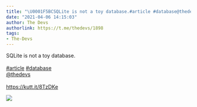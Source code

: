 ```yaml
---
title: "\U0001F5BCSQLite is not a toy database.#article #database@thedevshttps://kutt.it/8TzDKe"
date: "2021-04-06 14:15:03"
author: The Devs
authorlink: https://t.me/thedevs/1898
tags:
- The-Devs
---
```

<p>SQLite is not a toy database.<br><br><a href="https://t.me/thedevs/1898?q=%23article">#article</a> <a href="https://t.me/thedevs/1898?q=%23database">#database</a><br><a href="https://t.me/thedevs" target="_blank">@thedevs</a><br><br><a href="https://kutt.it/8TzDKe" target="_blank" rel="noopener">https://kutt.it/8TzDKe</a></p><img src="https://cdn4.telesco.pe/file/vIdg-uEZv7wbZ10q5kCwRX0o06xtceqobsshx5cOQ2EGdoThLwkipxacFLtH60BBLO8fEVuvYbedSjmlAknVM2p5Wk4tsLjfx_tMEO_sxnMyt37II-dzKXmLTPtwhBpvNOOdQfT3I24HWutKi5zP7oD49I0T75FQbWZyH-AMFCX-lZkrelyWEVV5Gvh5w3AHRJdEDvz3bfYI_iEwxBeijUh2HRkOukVLF9B7thMxeQ2c_P-msNg94-UspIsdTUKWXxa19cc6C7gCDoC9lKsz6NgkfNFT-hsvYz3caOCy7gSRDdXgNx-9RO2_W-h886M259hy-PZpIWEgjncp_6QZWA.jpg" referrerpolicy="no-referrer">